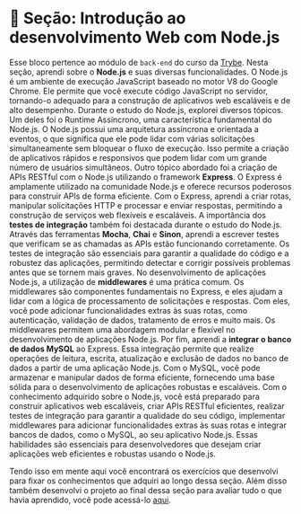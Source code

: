 # :paperclip: Seção: Introdução ao desenvolvimento Web com Node.js

Esse bloco pertence ao módulo de `back-end` do curso da [Trybe](https://www.betrybe.com/). Nesta seção, aprendi sobre o **Node.js** e suas diversas funcionalidades. O Node.js é um ambiente de execução JavaScript baseado no motor V8 do Google Chrome. Ele permite que você execute código JavaScript no servidor, tornando-o adequado para a construção de aplicativos web escaláveis e de alto desempenho. Durante o estudo do Node.js, explorei diversos tópicos. Um deles foi o Runtime Assíncrono, uma característica fundamental do Node.js. O Node.js possui uma arquitetura assíncrona e orientada a eventos, o que significa que ele pode lidar com várias solicitações simultaneamente sem bloquear o fluxo de execução. Isso permite a criação de aplicativos rápidos e responsivos que podem lidar com um grande número de usuários simultâneos. Outro tópico abordado foi a criação de APIs RESTful com o Node.js utilizando o framework **Express**. O Express é amplamente utilizado na comunidade Node.js e oferece recursos poderosos para construir APIs de forma eficiente. Com o Express, aprendi a criar rotas, manipular solicitações HTTP e processar e enviar respostas, permitindo a construção de serviços web flexíveis e escaláveis. A importância dos **testes de integração** também foi destacada durante o estudo do Node.js. Através das ferramentas **Mocha**,
**Chai** e **Sinon**, aprendi a escrever testes que verificam se as chamadas as APIs estão funcionando corretamente. Os testes de integração são essenciais para garantir a qualidade do código e a robustez das aplicações, permitindo detectar e corrigir possíveis problemas antes que se tornem mais graves. No desenvolvimento de aplicações Node.js, a utilização de **middlewares** é uma prática comum. Os middlewares são componentes fundamentais no Express, e eles ajudam a lidar com a lógica de processamento de solicitações e respostas. Com eles, você pode adicionar funcionalidades extras às suas rotas, como autenticação, validação de dados, tratamento de erros e muito mais. Os middlewares permitem uma abordagem modular e flexível no desenvolvimento de aplicações Node.js. Por fim, aprendi a **integrar o banco de dados MySQL** ao Express. Essa integração permite que realize operações de leitura, escrita, atualização e exclusão de dados no banco de dados a partir de uma aplicação Node.js. Com o MySQL, você pode armazenar e manipular dados de forma eficiente, fornecendo uma base sólida para o desenvolvimento de aplicações robustas e escaláveis. Com o conhecimento adquirido sobre o Node.js, você está preparado para construir aplicativos web escaláveis, criar APIs RESTful eficientes, realizar testes de integração para garantir a qualidade do seu código, implementar middlewares para adicionar funcionalidades extras às suas rotas e integrar bancos de dados, como o MySQL, ao seu aplicativo Node.js. Essas habilidades são essenciais para desenvolvedores que desejam criar aplicações web eficientes e robustas usando o Node.js.

Tendo isso em mente aqui você encontrará os exercícios que desenvolvi para fixar os conhecimentos que adquiri ao longo dessa seção. Além disso também desenvolvi o projeto ao final dessa seção para avaliar tudo o que havia aprendido, você pode acessá-lo [aqui](https://github.com/pedrohxiv/talker-manager).
